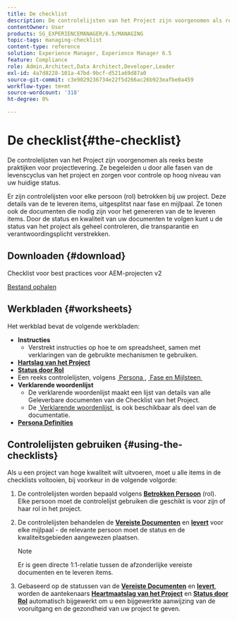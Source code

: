 ```yaml
---
title: De checklist
description: De controlelijsten van het Project zijn voorgenomen als reeks beste praktijken voor projectlevering. Ze begeleiden u door alle fasen van de levenscyclus van het project en zorgen voor controle op hoog niveau van uw huidige status.
contentOwner: User
products: SG_EXPERIENCEMANAGER/6.5/MANAGING
topic-tags: managing-checklist
content-type: reference
solution: Experience Manager, Experience Manager 6.5
feature: Compliance
role: Admin,Architect,Data Architect,Developer,Leader
exl-id: 4a7d8228-101a-47bd-9bcf-d521a69d87a0
source-git-commit: c3e9029236734e22f5d266ac26b923eafbe0a459
workflow-type: tm+mt
source-wordcount: '318'
ht-degree: 0%

---
```


# De checklist{#the-checklist}

De controlelijsten van het Project zijn voorgenomen als reeks beste praktijken voor projectlevering. Ze begeleiden u door alle fasen van de levenscyclus van het project en zorgen voor controle op hoog niveau van uw huidige status.

Er zijn controlelijsten voor elke persoon (rol) betrokken bij uw project. Deze details van de te leveren items, uitgesplitst naar fase en mijlpaal. Ze tonen ook de documenten die nodig zijn voor het genereren van de te leveren items. Door de status en kwaliteit van uw documenten te volgen kunt u de status van het project als geheel controleren, die transparantie en verantwoordingsplicht verstrekken.

## Downloaden {#download}

Checklist voor best practices voor AEM-projecten v2

[Bestand ophalen](assets/aem_project_bp_checklistv2-65.xlsx)

## Werkbladen {#worksheets}

Het werkblad bevat de volgende werkbladen:

* **Instructies**
   * Verstrekt instructies op hoe te om spreadsheet, samen met verklaringen van de gebruikte mechanismen te gebruiken.
* **[Hartslag van het Project](/help/managing/best-practices.md#project-heartbeat-dashboard)**
* **[Status door Rol](/help/managing/best-practices.md#status-by-role)**
* Een reeks controlelijsten, volgens [&#x200B; Persona &#x200B;](/help/managing/best-practices.md#persona), [&#x200B; Fase en Mijlsteen &#x200B;](/help/managing/best-practices.md#phases-and-milestones)
* **Verklarende woordenlijst**
   * De verklarende woordenlijst maakt een lijst van details van alle Geleverbare documenten van de Checklist van het Project.
   * De [&#x200B; Verklarende woordenlijst &#x200B;](/help/managing/best-practices-glossary.md) is ook beschikbaar als deel van de documentatie.
* **[Persona Definities](/help/managing/best-practices.md#persona)**

## Controlelijsten gebruiken {#using-the-checklists}

Als u een project van hoge kwaliteit wilt uitvoeren, moet u alle items in de checklists voltooien, bij voorkeur in de volgende volgorde:

1. De controlelijsten worden bepaald volgens **[Betrokken Persoon](/help/managing/best-practices.md#persona)** (rol). Elke persoon moet de controlelijst gebruiken die geschikt is voor zijn of haar rol in het project.
1. De controlelijsten behandelen de **[Vereiste Documenten](/help/managing/best-practices.md#required-documents)** en **[levert](/help/managing/best-practices.md#deliverables)** voor elke mijlpaal - de relevante persoon moet de status en de kwaliteitsgebieden aangewezen plaatsen.

   >[!NOTE]
   >
   >Er is geen directe 1:1-relatie tussen de afzonderlijke vereiste documenten en te leveren items.

1. Gebaseerd op de statussen van de **[Vereiste Documenten](/help/managing/best-practices.md#required-documents)** en **[levert](/help/managing/best-practices.md#deliverables)**, worden de aantekenaars **[Heartmaatslag van het Project](/help/managing/best-practices.md#project-heartbeat-dashboard)** en **[Status door Rol](/help/managing/best-practices.md#status-by-role)** automatisch bijgewerkt om u een bijgewerkte aanwijzing van de vooruitgang en de gezondheid van uw project te geven.
